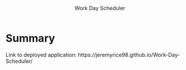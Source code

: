 <header>Work Day Scheduler</header>

<h1>Summary</h1>

<body>
Link to deployed application: https://jeremyrice98.github.io/Work-Day-Scheduler/



</body>
